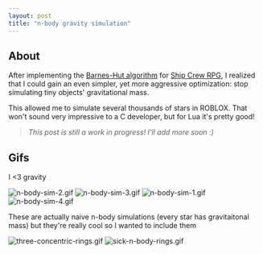 ```yaml
---
layout: post
title: "n-body gravity simulation"
---
```


## About

After implementing the [Barnes-Hut algorithm](./2022-10-27-barnes-hut-algorithm.md) for [Ship Crew RPG](./2023-6-29-ship-crew-rpg.md), I realized that I could gain an even simpler, yet more aggressive optimization: stop simulating tiny objects' gravitational mass.

This allowed me to simulate several thousands of stars in ROBLOX. That won't sound very impressive to a C developer, but for Lua it's pretty good!

> _This post is still a work in progress! I'll add more soon :)_

## Gifs

I <3 gravity

![n-body-sim-2.gif](https://drive.google.com/uc?id=1l3WazT1wBeXtzqT7U7fz5zdolPq2Nxvd&export=download)
![n-body-sim-3.gif](https://drive.google.com/uc?id=1WRy6BjQrOEoVzm9Z-AZ5e3T8lS9qKMea&export=download)
![n-body-sim-1.gif](https://drive.google.com/uc?id=1neThe98FvFmVj2onkheD-EwuD8Rbf9i9&export=download)
![n-body-sim-4.gif](https://drive.google.com/uc?id=12CZeH9ab3sqa8Th82On4q5qYajUuQh6J&export=download)

These are actually naive n-body simulations (every star has gravitaitonal mass) but they're really cool so I wanted to include them

![three-concentric-rings.gif](https://drive.google.com/uc?id=1BgmXlxUttBqOrPrMu-f-53EYw7Sd1wQs&export=download)
![sick-n-body-rings.gif](https://drive.google.com/uc?id=12_sbIqHWFPhQHFmc4o2gwMYCavk76Cjr&export=download)
